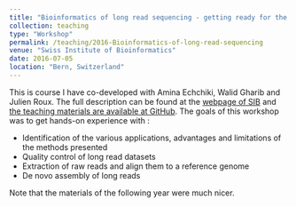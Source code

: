 ```yaml
---
title: "Bioinformatics of long read sequencing - getting ready for the third generation"
collection: teaching
type: "Workshop"
permalink: /teaching/2016-Bioinformatics-of-long-read-sequencing
venue: "Swiss Institute of Bioinformatics"
date: 2016-07-05
location: "Bern, Switzerland"
---
```


This is course I have co-developed with Amina Echchiki, Walid Gharib and  	Julien Roux. The full description can be found at the [webpage of SIB](https://www.sib.swiss/training/course/2016-07-longreads-sequencing) and [the teaching materials are available at GitHub](https://github.com/aechchiki/SIB_LongReadsWorkshop_Bern16). The goals of this workshop was to get hands-on experience with :

- Identification of the various applications, advantages and limitations of the methods presented
- Quality control of long read datasets
- Extraction of raw reads and align them to a reference genome
- De novo assembly of long reads

Note that the materials of the following year were much nicer.